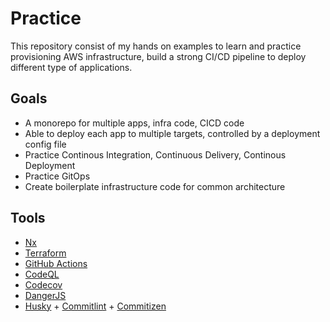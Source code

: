 # Practice

This repository consist of my hands on examples to learn and practice provisioning AWS infrastructure, build a strong CI/CD pipeline to deploy different type of applications.

## Goals

- A monorepo for multiple apps, infra code, CICD code
- Able to deploy each app to multiple targets, controlled by a deployment config file
- Practice Continous Integration, Continuous Delivery, Continous Deployment
- Practice GitOps
- Create boilerplate infrastructure code for common architecture

## Tools

- [Nx](https://nx.dev/)
- [Terraform](https://www.terraform.io/)
- [GitHub Actions](https://github.com/features/actions)
- [CodeQL](https://codeql.github.com/)
- [Codecov](https://about.codecov.io/)
- [DangerJS](https://danger.systems/js/)
- [Husky](https://www.npmjs.com/package/husky) + [Commitlint](https://commitlint.js.org/#/) + [Commitizen](https://github.com/commitizen/cz-cli)
